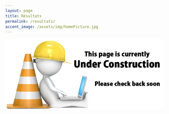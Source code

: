 ```yaml
---
layout: page
title: Résultats
permalink: /resultats/
accent_image: /assets/img/homePicture.jpg
---
```



![image](/assets/img/under_construction.jpg)